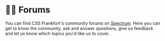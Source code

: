 # :woman_juggling: Forums

You can find CSS Frankfurt's community forums on [Spectrum](https://spectrum.chat/cssfrankfurt). Here you can get to know the community, ask and answer questions, give us feedback and let us know which topics you'd like us to cover.

<!-- TODO: Add forum screenshot -->
